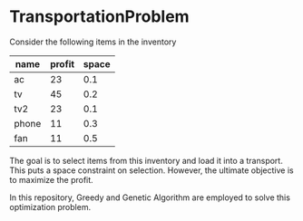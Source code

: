 # TransportationProblem

Consider the following items in the inventory

| name| profit | space |
| --  | ------ | ----- |
| ac  |   23   |  0.1  |
| tv  |   45   |  0.2  |
| tv2 |   23   |  0.1  |
|phone|   11   |  0.3  |
| fan |   11   |  0.5  |

The goal is to select items from this inventory and load it into a transport.
This puts a space constraint on selection. However, the ultimate objective is to maximize the profit.

In this repository, Greedy and Genetic Algorithm are employed to solve this optimization problem. 
